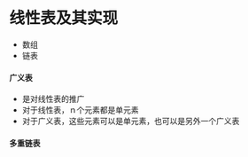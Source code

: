# 线性表及其实现

<ul>
<li>数组</li>
<li>链表</li>
</ul>

#### 广义表
<ul>
<li>是对线性表的推广</li>
<li>对于线性表，ｎ个元素都是单元素</li>
<li>对于广义表，这些元素可以是单元素，也可以是另外一个广义表</li>
</ul>

#### 多重链表
